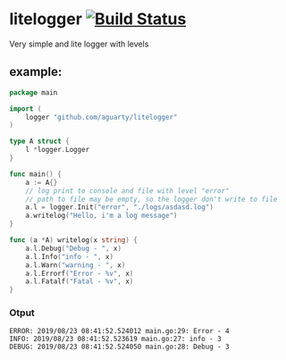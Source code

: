 # litelogger [![Build Status](https://travis-ci.org/aguarty/litelogger.svg?branch=master)](https://travis-ci.org/aguarty/litelogger)		
Very simple and lite logger with levels

## example:

```go
package main

import (
	logger "github.com/aguarty/litelogger"
)

type A struct {
	l *logger.Logger
}

func main() {
	a := A{}
	// log print to console and file with level "error"
	// path to file may be empty, so the logger don't write to file
	a.l = logger.Init("error", "./logs/asdasd.log")
	a.writelog("Hello, i'm a log message")
}

func (a *A) writelog(x string) {
	a.l.Debug("Debug - ", x)
	a.l.Info("info - ", x)
	a.l.Warn("warning - ", x)
	a.l.Errorf("Error - %v", x)
	a.l.Fatalf("Fatal - %v", x)
}
```

### Otput
```
ERROR: 2019/08/23 08:41:52.524012 main.go:29: Error - 4
INFO: 2019/08/23 08:41:52.523619 main.go:27: info - 3
DEBUG: 2019/08/23 08:41:52.524050 main.go:28: Debug - 3
```
